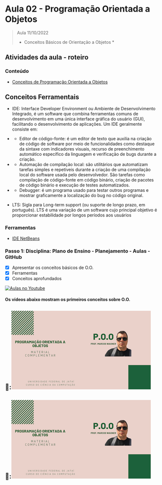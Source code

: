 # Aula 02 - Programação Orientada a Objetos

> Aula 11/10/2022
> 
>  * Conceitos Básicos de Orientação a Objetos *

## Atividades da aula - roteiro

### Conteúdo
- [Conceitos de Programação Orientada a Objetos](Conteudo_POO.pdf)

## Conceitos Ferramentais
- IDE: Interface Developer Environment ou Ambiente de Desenvolvimento Integrado, é um software que combina ferramentas comuns de desenvolvimento em uma única interface gráfica do usuário (GUI), facilitando o desenvolvimento de aplicações. Um IDE geralmente consiste em:
- - Editor de código-fonte: é um editor de texto que auxilia na criação de código de software por meio de funcionalidades como destaque da sintaxe com indicadores visuais, recurso de preenchimento automático específico da linguagem e verificação de bugs durante a criação.
- - Automação de compilação local: são utilitários que automatizam tarefas simples e repetíveis durante a criação de uma compilação local do software usada pelo desenvolvedor. São tarefas como compilação de código-fonte em código binário, criação de pacotes de código binário e execução de testes automatizados.
- - Debugger: é um programa usado para testar outros programas e mostrar graficamente a localização do bug no código original.

- LTS: Sigla para Long-term support (ou suporte de longo prazo, em português). 
LTS é uma variação de um software cujo principal objetivo é proporcionar estabilidade por longos períodos aos usuários

### Ferramentas
- [IDE NetBeans](https://www.apache.org/dyn/closer.cgi/netbeans/netbeans/12.0/Apache-NetBeans-12.0-bin-macosx.dmg)

### Passo 1: Disciplina: Plano de Ensino - Planejamento - Aulas - GitHub
- [x]  Apresentar os conceitos básicos de O.O.
- [x]  Ferramentas 
- [x]  Conceitos aprofundados

[![Aulas no Youtube](https://github.com/marcoswagner-commits/gestao_obras_aula_daw/blob/cb3e2ea9547f9ddc831277f07919c3e78451eb92/yt-icon.png)](https://www.youtube.com/channel/UCfO-aJxKLqau0TnL0AfNAvA)

####  Os vídeos abaixo mostram os primeiros conceitos sobre O.O.

🥇:[![material complementar aula02](Capa_Videos_POO.png)](https://youtu.be/DjW1O_yAgHE)
-
🥈:[![material complementar aula02](Capa_Videos_POO.png)](https://www.youtube.com/watch?v=nBZ42aS-2Q4)
-


